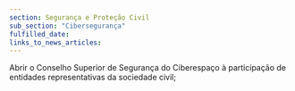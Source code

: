 ```yaml
---
section: Segurança e Proteção Civil
sub_section: "Cibersegurança"
fulfilled_date:
links_to_news_articles:
---
```


Abrir o Conselho Superior de Segurança do Ciberespaço à participação de entidades representativas da sociedade civil;